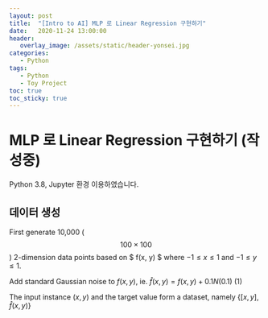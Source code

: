 ```yaml
---
layout: post
title:  "[Intro to AI] MLP 로 Linear Regression 구현하기"
date:   2020-11-24 13:00:00
header:
   overlay_image: /assets/static/header-yonsei.jpg
categories: 
   - Python
tags:
   - Python
   - Toy Project
toc: true
toc_sticky: true
---
```


# MLP 로 Linear Regression 구현하기 (작성중)

Python 3.8, Jupyter 환경 이용하였습니다.

## 데이터 생성


First generate 10,000 ($$ 100 \times 100 $$) 2-dimension data points based on $ f(x, y) $ where $-1\leq x \leq 1$ and $-1 \leq y \leq 1$.

Add standard Gaussian noise to $f(x, y)$, ie. $\hat{f}(x, y)=f(x,y)+0.1N(0. 1)$ (1)

The input instance $(x, y)$ and the target value form a dataset, namely $\left\{[x, y], \hat{f}(x, y)\right\}$

